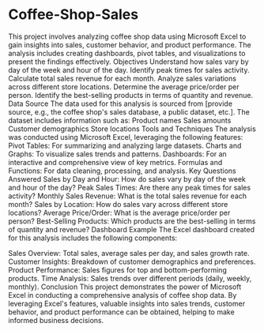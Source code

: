 # Coffee-Shop-Sales
This project involves analyzing coffee shop data using Microsoft Excel to gain insights into sales, customer behavior, and product performance. The analysis includes creating dashboards, pivot tables, and visualizations to present the findings effectively.
Objectives
Understand how sales vary by day of the week and hour of the day.
Identify peak times for sales activity.
Calculate total sales revenue for each month.
Analyze sales variations across different store locations.
Determine the average price/order per person.
Identify the best-selling products in terms of quantity and revenue.
Data Source
The data used for this analysis is sourced from [provide source, e.g., the coffee shop's sales database, a public dataset, etc.]. The dataset includes information such as:
Product names
Sales amounts
Customer demographics
Store locations
Tools and Techniques
The analysis was conducted using Microsoft Excel, leveraging the following features:
Pivot Tables: For summarizing and analyzing large datasets.
Charts and Graphs: To visualize sales trends and patterns.
Dashboards: For an interactive and comprehensive view of key metrics.
Formulas and Functions: For data cleaning, processing, and analysis.
Key Questions Answered
Sales by Day and Hour: How do sales vary by day of the week and hour of the day?
Peak Sales Times: Are there any peak times for sales activity?
Monthly Sales Revenue: What is the total sales revenue for each month?
Sales by Location: How do sales vary across different store locations?
Average Price/Order: What is the average price/order per person?
Best-Selling Products: Which products are the best-selling in terms of quantity and revenue?
Dashboard Example
The Excel dashboard created for this analysis includes the following components:

Sales Overview: Total sales, average sales per day, and sales growth rate.
Customer Insights: Breakdown of customer demographics and preferences.
Product Performance: Sales figures for top and bottom-performing products.
Time Analysis: Sales trends over different periods (daily, weekly, monthly).
Conclusion
This project demonstrates the power of Microsoft Excel in conducting a comprehensive analysis of coffee shop data. By leveraging Excel's features, valuable insights into sales trends, customer behavior, and product performance can be obtained, helping to make informed business decisions.
